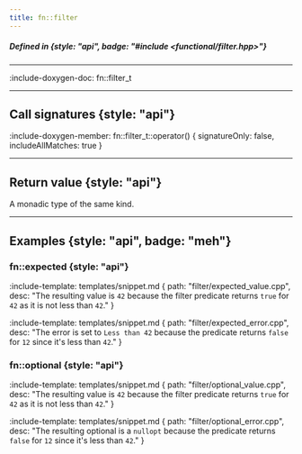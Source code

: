 ```yaml
---
title: fn::filter
---
```


##### Defined in {style: "api", badge: "#include <functional/filter.hpp>"}

---

:include-doxygen-doc: fn::filter_t

---

## Call signatures {style: "api"}
:include-doxygen-member: fn::filter_t::operator() { signatureOnly: false, includeAllMatches: true }

---

## Return value {style: "api"}
A monadic type of the same kind.

---

## Examples {style: "api", badge: "meh"}

### fn::expected {style: "api"}

:include-template: templates/snippet.md {
    path:  "filter/expected_value.cpp", 
    desc:  "The resulting value is `42` because the filter predicate returns `true` for `42` as it is not less than `42`."
}

:include-template: templates/snippet.md {
    path: "filter/expected_error.cpp", 
    desc: "The error is set to `Less than 42` because the predicate returns `false` for `12` since it's less than `42`."
}

### fn::optional {style: "api"}

:include-template: templates/snippet.md {
    path: "filter/optional_value.cpp", 
    desc: "The resulting value is `42` because the filter predicate returns `true` for `42` as it is not less than `42`."
}

:include-template: templates/snippet.md {
    path: "filter/optional_error.cpp", 
    desc: "The resulting optional is a `nullopt` because the predicate returns `false` for `12` since it's less than `42`."
}
